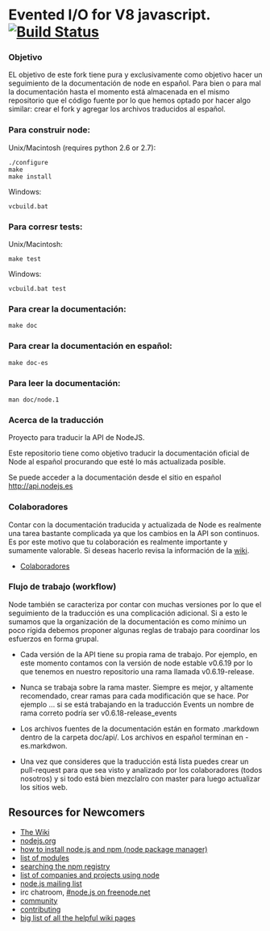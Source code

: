 Evented I/O for V8 javascript. [![Build Status](https://secure.travis-ci.org/joyent/node.png)](http://travis-ci.org/joyent/node)
===

### Objetivo

EL objetivo de este fork tiene pura y exclusivamente como objetivo hacer un
seguimiento de la documentación de node en español.
Para bien o para mal la documentación hasta el momento está almacenada en el
mismo repositorio que el código fuente por lo que hemos optado por hacer algo 
similar: crear el fork y agregar los archivos traducidos al español.

### Para construir node:

Unix/Macintosh (requires python 2.6 or 2.7):

    ./configure
    make
    make install

Windows:

    vcbuild.bat

### Para corresr tests:

Unix/Macintosh:

    make test

Windows:

    vcbuild.bat test

### Para crear la documentación:

    make doc

### Para crear la documentación en español:

    make doc-es

### Para leer la documentación:

    man doc/node.1



### Acerca de la traducción 

Proyecto para traducir la API de NodeJS.

Este repositorio tiene como objetivo traducir la documentación oficial de Node al español procurando que esté lo más actualizada posible.

Se puede acceder a la documentación desde el sitio en español http://api.nodejs.es

### Colaboradores

Contar con la documentación traducida y actualizada de Node es realmente una tarea bastante complicada ya que los cambios en la API son continuos. Es por este motivo que tu colaboración es realmente importante y sumamente valorable. Si deseas hacerlo revisa la información de la [wiki](https://github.com/nodejs-es/api/wiki).

  * [Colaboradores](https://github.com/nodejs-es/api/contributors)


### Flujo de trabajo (workflow)

Node también se caracteriza por contar con muchas versiones por lo que el
seguimiento de la traducción es una complicación adicional. Si a esto le sumamos que la organización de la documentación es como mínimo un poco rígida debemos proponer algunas reglas de trabajo para coordinar los esfuerzos en forma grupal.

  * Cada versión de la API tiene su propia rama de trabajo. Por ejemplo, en
  este momento contamos con la versión de node estable v0.6.19 por lo que tenemos en nuestro repositorio una rama llamada v0.6.19-release.
  * Nunca se trabaja sobre la rama master. Siempre es mejor, y altamente recomendado, crear ramas para cada modificación que se hace. Por ejemplo ... si se está trabajando en la traducción Events un nombre de rama correto podría ser v0.6.18-release_events
  * Los archivos fuentes de la documentación están en formato .markdown dentro
  de la carpeta doc/api/. Los archivos en español terminan en -es.markdwon.

  * Una vez que consideres que la traducción está lista puedes crear un pull-request para que sea visto y analizado por los colaboradores (todos nosotros) y si todo está bien mezclalro con master para luego actualizar los sitios web.

Resources for Newcomers
---
  - [The Wiki](https://github.com/joyent/node/wiki)
  - [nodejs.org](http://nodejs.org/)
  - [how to install node.js and npm (node package manager)](http://joyeur.com/2010/12/10/installing-node-and-npm/)
  - [list of modules](https://github.com/joyent/node/wiki/modules)
  - [searching the npm registry](http://search.npmjs.org/)
  - [list of companies and projects using node](https://github.com/joyent/node/wiki/Projects,-Applications,-and-Companies-Using-Node)
  - [node.js mailing list](http://groups.google.com/group/nodejs)
  - irc chatroom, [#node.js on freenode.net](http://webchat.freenode.net?channels=node.js&uio=d4)
  - [community](https://github.com/joyent/node/wiki/Community)
  - [contributing](https://github.com/joyent/node/wiki/Contributing)
  - [big list of all the helpful wiki pages](https://github.com/joyent/node/wiki/_pages)
